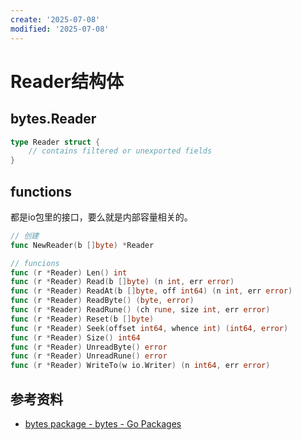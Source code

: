 ```yaml
---
create: '2025-07-08'
modified: '2025-07-08'
---
```


# Reader结构体

## bytes.Reader

```go
type Reader struct {
	// contains filtered or unexported fields
}
```

## functions

都是io包里的接口，要么就是内部容量相关的。

```go
// 创建
func NewReader(b []byte) *Reader

// funcions
func (r *Reader) Len() int
func (r *Reader) Read(b []byte) (n int, err error)
func (r *Reader) ReadAt(b []byte, off int64) (n int, err error)
func (r *Reader) ReadByte() (byte, error)
func (r *Reader) ReadRune() (ch rune, size int, err error)
func (r *Reader) Reset(b []byte)
func (r *Reader) Seek(offset int64, whence int) (int64, error)
func (r *Reader) Size() int64
func (r *Reader) UnreadByte() error
func (r *Reader) UnreadRune() error
func (r *Reader) WriteTo(w io.Writer) (n int64, err error)
```

## 参考资料

* [bytes package - bytes - Go Packages](https://pkg.go.dev/bytes#Reader)